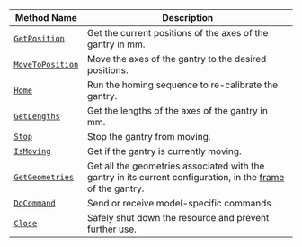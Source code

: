 <!-- prettier-ignore -->
Method Name | Description
----------- | -----------
[`GetPosition`](/machine/components/gantry/#getposition) | Get the current positions of the axes of the gantry in mm.
[`MoveToPosition`](/machine/components/gantry/#movetoposition) | Move the axes of the gantry to the desired positions.
[`Home`](/machine/components/gantry/#home) | Run the homing sequence to re-calibrate the gantry.
[`GetLengths`](/machine/components/gantry/#getlengths) | Get the lengths of the axes of the gantry in mm.
[`Stop`](/machine/components/gantry/#stop) | Stop the gantry from moving.
[`IsMoving`](/machine/components/gantry/#ismoving) | Get if the gantry is currently moving.
[`GetGeometries`](/machine/components/gantry/#getgeometries) | Get all the geometries associated with the gantry in its current configuration, in the [frame](/machine/services/frame-system/) of the gantry.
[`DoCommand`](/machine/components/gantry/#docommand) | Send or receive model-specific commands.
[`Close`](/machine/components/gantry/#close) | Safely shut down the resource and prevent further use.
